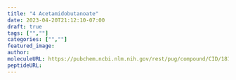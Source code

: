 ```yaml
---
title: "4 Acetamidobutanoate"
date: 2023-04-20T21:12:10-07:00
draft: true
tags: ["",""]
categories: ["",""]
featured_image: 
author: 
moleculeURL: https://pubchem.ncbi.nlm.nih.gov/rest/pug/compound/CID/18189/record/SDF/?record_type=3d&response_type=display
peptideURL:
---
```

